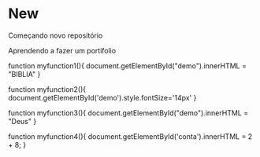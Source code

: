 # New
Começando novo repositório 

Aprendendo a fazer um portifolio 

function myfunction1(){
    document.getElementById("demo").innerHTML = "BIBLIA" 
}

function myfunction2(){
    document.getElementById('demo').style.fontSize='14px' 
}

function myfunction3(){
    document.getElementById("demo").innerHTML = "Deus"
}

function myfunction4(){
    document.getElementById('conta').innerHTML = 2 + 8;
}
 
